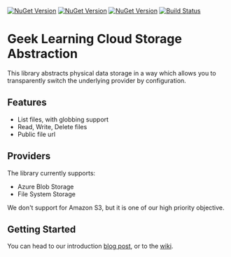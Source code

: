[![NuGet Version](http://img.shields.io/nuget/v/GeekLearning.Storage.svg?style=flat-square&label=NuGet:%20Abstractions)](https://www.nuget.org/packages/GeekLearning.Storage/)
[![NuGet Version](http://img.shields.io/nuget/v/GeekLearning.Storage.FileSystem.svg?style=flat-square&label=NuGet:%20FileSystem)](https://www.nuget.org/packages/GeekLearning.Storage.FileSystem/)
[![NuGet Version](http://img.shields.io/nuget/v/GeekLearning.Storage.Azure.svg?style=flat-square&label=NuGet:%20Azure%20Storage)](https://www.nuget.org/packages/GeekLearning.Storage.Azure/)
[![Build Status](https://geeklearning.visualstudio.com/_apis/public/build/definitions/f841b266-7595-4d01-9ee1-4864cf65aa73/27/badge)](#)

# Geek Learning Cloud Storage Abstraction

This library abstracts physical data storage in a way which allows you to transparently switch the underlying provider
by configuration.

## Features

* List files, with globbing support
* Read, Write, Delete files
* Public file url

## Providers

The library currently supports:
* Azure Blob Storage
* File System Storage

We don't support for Amazon S3, but it is one of our high priority objective.

## Getting Started

You can head to our introduction [blog post](http://geeklearning.io/dotnet-core-storage-cloud-or-file-system-storage-made-easy/), 
or to the [wiki](https://github.com/geeklearningio/gl-dotnet-storage/wiki).

